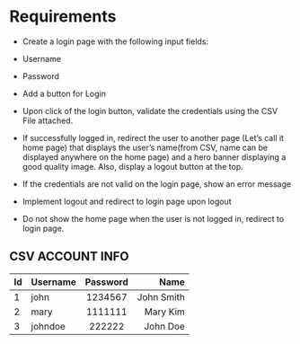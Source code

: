 
# Requirements

 

* Create a login page with the following input fields:
* Username
* Password
* Add a button for Login
* Upon click of the login button, validate the credentials using the CSV File attached.

* If successfully logged in, redirect the user to another page (Let’s call it home page) that displays the user’s name(from CSV, name can be displayed anywhere on the home page) and a hero banner displaying a good quality image. Also, display a logout button at the top.
* If the credentials are not valid on the login page, show an error message
* Implement logout and redirect to login page upon logout
* Do not show the home page when the user is not logged in, redirect to login page.
 

 ## CSV ACCOUNT INFO

|Id   | Username | Password| Name  |
|-----| ---------|:------:| -----:|
|1    | john     | 1234567| John Smith |
|2    | mary     | 1111111|   Mary Kim |
|3    | johndoe  | 222222 |    John Doe |
